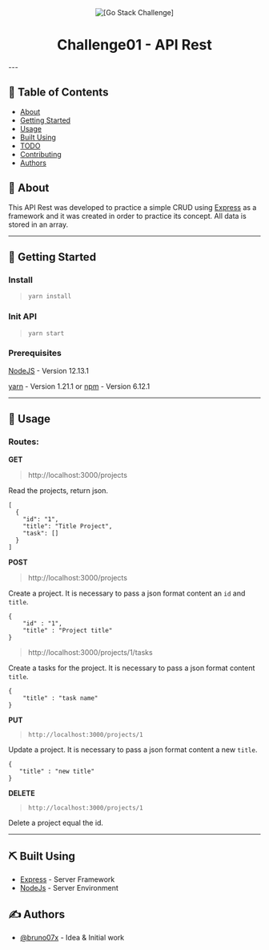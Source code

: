<div align="center">
<img src="https://camo.githubusercontent.com/8c13dc2618dbd7f76d1d574350b98fdee1335ce5/68747470733a2f2f726f636b6574736561742d63646e2e73332d73612d656173742d312e616d617a6f6e6177732e636f6d2f626f6f7463616d702d6865616465722e706e67" alt="[Go Stack Challenge]" title="Go Stack Challenge">
<h1 align="center">Challenge01 - API Rest</h1>
</div>
---

## 📝 Table of Contents

- [About](#about)
- [Getting Started](#getting_started)
- [Usage](#usage)
- [Built Using](#built_using)
- [TODO](../TODO.md)
- [Contributing](../CONTRIBUTING.md)
- [Authors](#authors)

## 🧐 About <a name = "about"></a>

This API Rest was developed to practice a simple CRUD using [Express](https://expressjs.com) as a framework and it was created in order to practice its concept. All data is stored in an array.


* * *

## 🏁 Getting Started <a name = "getting_started"></a>

### Install

> `yarn install`

### Init API

> `yarn start`

### Prerequisites

[NodeJS]() - Version 12.13.1

[yarn](https://legacy.yarnpkg.com/pt-BR/docs/install) - Version 1.21.1 or [npm](https://www.npmjs.com/get-npm) - Version 6.12.1

* * *

## 🎈 Usage <a name="usage"></a>

### Routes:

**GET**

> http://localhost:3000/projects

Read the projects, return json.

```
[
  {
    "id": "1",
    "title": "Title Project",
    "task": []
  }
]
```

**POST**

> http://localhost:3000/projects

Create a project. It is necessary to pass a json format content an `id` and `title`.
```
{
    "id" : "1",
    "title" : "Project title"
}

```
> http://localhost:3000/projects/1/tasks

Create a tasks for the project. It is necessary to pass a json format content `title`.

```
{
    "title" : "task name"
}
```

**PUT**
> `http://localhost:3000/projects/1`

Update a project. It is necessary to pass a json format content a new `title`.

```
{
   "title" : "new title"
}
```
**DELETE**

> `http://localhost:3000/projects/1`

Delete a project equal the id.

* * *

## ⛏️ Built Using <a name = "built_using"></a>

- [Express](https://expressjs.com/) - Server Framework
- [NodeJs](https://nodejs.org/en/) - Server Environment

## ✍️ Authors <a name = "authors"></a>

- [@bruno07x](https://github.com/bruno07x) - Idea & Initial work